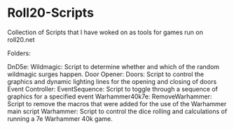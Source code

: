 # Roll20-Scripts
Collection of Scripts that I have woked on as tools for games run on roll20.net

Folders:

DnD5e:
  Wildmagic: Script to determine whether and which of the random wildmagic surges happen.
Door Opener:
  Doors: Script to control the graphics and dynamic lighting lines for the opening and closing of doors
Event Controller:
  EventSequence: Script to toggle through a sequence of graphics for a specified event
Warhammer40k7e:
  RemoveWarhammer: Script to remove the macros that were added for the use of the Warhammer main script
  Warhammer: Script to control the dice rolling and calculations of running a 7e Warhammer 40k game.
